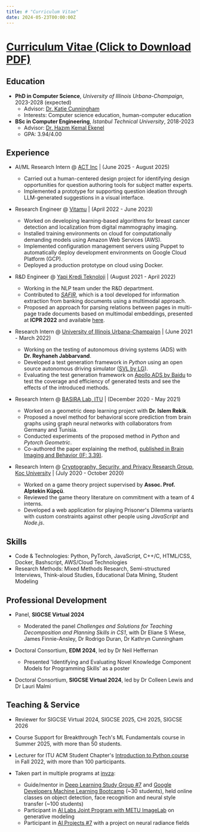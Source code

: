 ```yaml
---
title: # "Curriculum Vitae"
date: 2024-05-23T00:00:00Z
---
```


# [Curriculum Vitae (Click to Download PDF)](/files/MehmetArifDemirtas_cv_en.pdf)

## Education
- **PhD in Computer Science**, *University of Illinois Urbana-Champaign*, 2023-2028 (expected)
  * Advisor: [Dr. Katie Cunningham](https://www.kicunningham.com/)
  * Interests: Computer science education, human-computer education
- **BSc in Computer Engineering**, *Istanbul Technical University*, 2018-2023
  * Advisor: [Dr. Hazım Kemal Ekenel](https://web.itu.edu.tr/ekenel/)
  * GPA: 3.94/4.00


## Experience

- AI/ML Research Intern @ [ACT Inc](https://www.act.com/) | (June 2025 - August 2025)
	* Carried out a human-centered design project for identifying design opportunities for question authoring tools for subject matter experts.
	* Implemented a prototype for supporting question ideation through LLM-generated suggestions in a visual interface.

- Research Engineer @ [Vitamu](https://vitamu.com/) | (April 2022 - June 2023)
	* Worked on developing learning-based algorithms for breast cancer detection and localization from digital mammography imaging.
	* Installed training environments on cloud for computationally demanding models using Amazon Web Services (AWS).
	* Implemented configuration management servers using Puppet to automatically deploy development environments on
	 Google Cloud Platform (GCP).
	* Deployed a production prototype on cloud using Docker.

- R&D Engineer @ [Yapi Kredi Teknoloji](https://www.ykteknoloji.com.tr/en/) | (August 2021 - April 2022)
	* Working in the NLP team under the R&D department.
	* Contributed to [_SAFIR_](https://www.researchgate.net/project/SAFIR-Smart-Algorithms-for-Information-Retrieval), which is a tool developed for information extraction from banking documents using a multimodal approach.
	* Proposed an approach for parsing relations between pages in multi-page trade documents based on multimodal embeddings, presented at **ICPR 2022** and available [here](https://ieeexplore.ieee.org/abstract/document/9956546).

- Research Intern @ [University of Illinois Urbana-Champaign](https://reyhaneh.cs.illinois.edu/) | (June 2021 - March 2022)
	* Working on the testing of autonomous driving systems (ADS) with **Dr. Reyhaneh Jabbarvand**.
	* Developed a test generation framework in _Python_ using an open source autonomous driving simulator ([SVL by LG](https://github.com/lgsvl/simulator/)).
	* Evaluating the test generation framework on [Apollo ADS by Baidu](https://github.com/ApolloAuto/apollo) to test the coverage and efficiency of generated tests and see the effects of the introduced methods.

- Research Intern @ [BASIRA Lab, ITU](https://basira-lab.com/) | (December 2020 - May 2021)
	* Worked on a geometric deep learning project with **Dr. Islem Rekik**.
	* Proposed a novel method for behavioral score prediction from brain graphs using graph neural networks with collaborators from Germany and Tunisia.
	* Conducted experiments of the proposed method in _Python_ and _Pytorch Geometric_.
	* Co-authored the paper explaining the method, [published in Brain Imaging and Behavior (IF: 3.39)](https://link.springer.com/article/10.1007/s11682-021-00585-7).

- Research Intern @ [Cryptography, Security, and Privacy Research Group, Koc University](https://crypto.ku.edu.tr/) | (July 2020 - October 2020)
	* Worked on a game theory project supervised by **Assoc. Prof. Alptekin Küpçü**.
	* Reviewed the game theory literature on commitment with a team of 4 interns.
	* Developed a web application for playing Prisoner's Dilemma variants with custom constraints against other people using _JavaScript_ and _Node.js_.



## Skills
<!-- - Software
	*  Python (5 years), C/C++ (4 years),  JavaScript (3 years), PyTorch, HTML/CSS, Node.js, SQL, Git/Bash
- Hardware
	*  Arduino, ARM Assembly, Verilog HDL -->
* Code & Technologies: Python, PyTorch, JavaScript, C++/C, HTML/CSS, Docker, Bashscript, AWS/Cloud Technologies
* Research Methods: Mixed Methods Research, Semi-structured Interviews, Think-aloud Studies, Educational Data Mining, Student Modeling

## Professional Development
- Panel, **SIGCSE Virtual 2024**
	* Moderated the panel _Challenges and Solutions for Teaching Decomposition and Planning Skills in CS1_, with Dr Eliane S Wiese, James Finnie-Ansley, Dr Rodrigo Duran, Dr Kathryn Cunningham

- Doctoral Consortium, **EDM 2024**, led by Dr Neil Heffernan
	* Presented 'Identifying and Evaluating Novel Knowledge Component Models for Programming Skills' as a poster
- Doctoral Consortium, **SIGCSE Virtual 2024**, led by Dr Colleen Lewis and Dr Lauri Malmi


## Teaching & Service
- Reviewer for SIGCSE Virtual 2024, SIGCSE 2025, CHI 2025, SIGCSE 2026

- Course Support for Breakthrough Tech's ML Fundamentals course in Summer 2025, with more than 50 students.

- Lecturer for ITU ACM Student Chapter's [Introduction to Python course](https://github.com/ituacm/ITU-ACM-22-23-Python-Programming-Course) in Fall 2022, with more than 100 participants.

- Taken part in multiple programs at [invza](https://inzva.com/):
  * Guide/mentor in [Deep Learning Study Group #7](https://inzva.com/ai/studygroups/2021/deep-learning-study-group-7) and [Google Developers Machine Learning Bootcamp](https://inzva.com/2022/ai/bootcamps/google-developers-machine-learning-bootcamp) (~30 students), held online classes on object detection, face recognition and neural style transfer (~100 students)
  * Participant in [AI Labs Joint Program with METU ImageLab](https://inzva.com/reports/2021/ai-labs-joint-program-2) on generative modeling 
  * Participant in [AI Projects #7](https://twitter.com/inzvaspace/status/1453016840888856578) with a project on neural radiance fields
  
